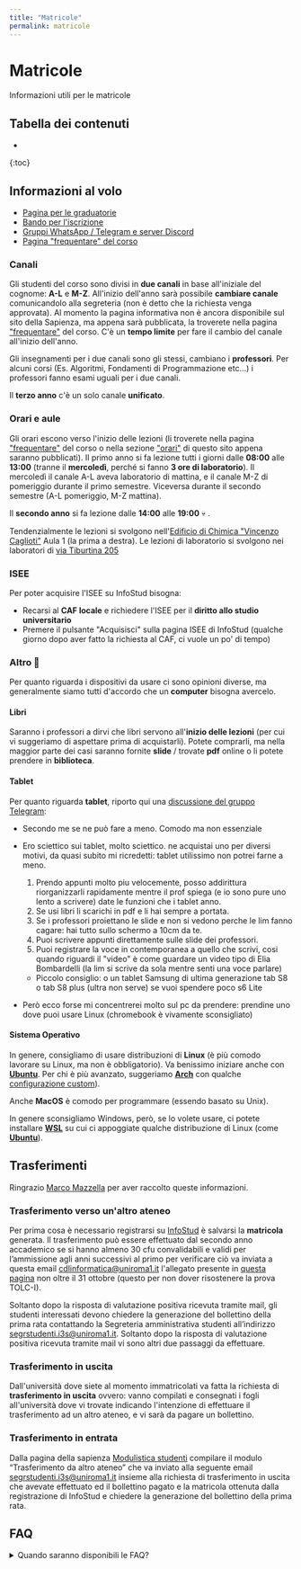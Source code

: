 ```yaml
---
title: "Matricole"
permalink: matricole 
---
```


# Matricole

Informazioni utili per le matricole

## Tabella dei contenuti
* 
{:toc}

## Informazioni al volo

- [Pagina per le graduatorie](https://www.uniroma1.it/it/pagina/corsi-ad-accesso-programmato-con-tolc-i-e-selezioni)
- [Bando per l'iscrizione](https://www.uniroma1.it/sites/default/files/field_file_allegati/14616_ingegnerie_tolcap_2023_2024_0.pdf)
- [Gruppi WhatsApp / Telegram e server Discord](./gruppi)
- [Pagina "frequentare" del corso](https://corsidilaurea.uniroma1.it/it/corso/2023/29923/programmazione?guid_cv)

### Canali

Gli studenti del corso sono divisi in **due canali** in base all'iniziale del cognome: **A-L** e **M-Z**. All'inizio dell'anno sarà possibile **cambiare canale** comunicandolo alla segreteria (non è detto che la richiesta venga approvata). Al momento la pagina informativa non è ancora disponibile sul sito della Sapienza, ma appena sarà pubblicata, la troverete nella pagina ["frequentare"](https://corsidilaurea.uniroma1.it/it/corso/2023/29923/programmazione?guid_cv) del corso. C'è un **tempo limite** per fare il cambio del canale all'inizio dell'anno. 

Gli insegnamenti per i due canali sono gli stessi, cambiano i **professori**. Per alcuni corsi (Es. Algoritmi, Fondamenti di Programmazione etc...) i professori fanno esami uguali per i due canali.

Il **terzo anno** c'è un solo canale **unificato**.

### Orari e aule

Gli orari escono verso l'inizio delle lezioni (li troverete nella pagina ["frequentare"](https://corsidilaurea.uniroma1.it/it/corso/2023/29923/programmazione?guid_cv) del corso o nella sezione ["orari"](./orari) di questo sito appena saranno pubblicati). Il primo anno si fa lezione tutti i giorni dalle **08:00** alle **13:00** (tranne il **mercoledì**, perché si fanno **3 ore di laboratorio**). Il mercoledì il canale A-L aveva laboratorio di mattina, e il canale M-Z di pomeriggio durante il primo semestre. Viceversa durante il secondo semestre (A-L pomeriggio, M-Z mattina). 

Il **secondo anno** si fa lezione dalle **14:00** alle **19:00** 💀 .

Tendenzialmente le lezioni si svolgono nell'[Edificio di Chimica "Vincenzo Caglioti"](https://www.uniroma1.it/sites/default/files/ACU032.pdf) Aula 1 (la prima a destra). Le lezioni di laboratorio si svolgono nei laboratori di [via Tiburtina 205](https://web.uniroma1.it/i3s/node/8901)


### ISEE

Per poter acquisire l'ISEE su InfoStud bisogna:
- Recarsi al **CAF locale** e richiedere l'ISEE per il **diritto allo studio universitario**
- Premere il pulsante "Acquisisci" sulla pagina ISEE di InfoStud (qualche giorno dopo aver fatto la richiesta al CAF, ci vuole un po' di tempo)

### Altro 🐧

Per quanto riguarda i dispositivi da usare ci sono opinioni diverse, ma generalmente siamo tutti d'accordo che un **computer** bisogna avercelo.

#### Libri

Saranno i professori a dirvi che libri servono all'**inizio delle lezioni** (per cui vi suggeriamo di aspettare prima di acquistarli). Potete comprarli, ma nella maggior parte dei casi saranno fornite **slide** / trovate **pdf** online o li potete prendere in **biblioteca**.

<!-- Quali libri sono effettivamente utili, è una cosa troppo opinionata, quindi non la scrivo -->

#### Tablet

Per quanto riguarda **tablet**, riporto qui una [discussione del gruppo Telegram](https://t.me/sapienzainformatica/113467):
- Secondo me se ne può fare a meno. Comodo ma non essenziale
- Ero sciettico sui tablet, molto sciettico. ne acquistai uno per diversi motivi, da quasi subito mi ricredetti: tablet utilissimo non potrei farne a meno.

    1. Prendo appunti molto piu velocemente, posso addirittura riorganizzarli rapidamente mentre il prof spiega (e io sono pure uno lento a scrivere) date le funzioni che i tablet anno.
    2. Se usi libri li scarichi in pdf e li hai sempre a portata.
    3. Se i professori proiettano le slide e non si vedono perche le lim fanno cagare: hai tutto sullo schermo a 10cm da te.
    4. Puoi scrivere appunti direttamente sulle slide dei professori.
    5. Puoi registrare la voce in contemporanea a quello che scrivi, cosi quando riguardi il "video" è come guardare un video tipo di Elia Bombardelli (la lim si scrive da sola mentre senti una voce parlare)

    - Piccolo consiglio: o un tablet Samsung di ultima generazione tab S8 o tab S8 plus (ultra non serve) se vuoi spendere poco s6 Lite

- Però ecco forse mi concentrerei molto sul pc da prendere: prendine uno dove puoi usare Linux (chromebook è vivamente sconsigliato)

#### Sistema Operativo

In genere, consigliamo di usare distribuzioni di **Linux** (è più comodo lavorare su Linux, ma non è obbligatorio). Va benissimo iniziare anche con [**Ubuntu**](https://ubuntu.com/). Per chi è più avanzato, suggeriamo [**Arch**](./https://archlinux.org/) con qualche [configurazione custom](https://www.reddit.com/r/unixporn/)).

Anche **MacOS** è comodo per programmare (essendo basato su Unix).

In genere sconsigliamo Windows, però, se lo volete usare, ci potete installare [**WSL**](https://learn.microsoft.com/en-us/windows/wsl/install) su cui ci appoggiate qualche distribuzione di Linux (come [**Ubuntu**](https://apps.microsoft.com/store/detail/ubuntu-22042-lts/9PN20MSR04DW?hl=it-it&gl=it&rtc=1)).

<!-- ### È difficile? -->
<!---->
<!-- Se seguite le lezioni, e fate sempre gli esercizi è facile. Comunque, nei vari [gruppi](./gruppi) siamo sempre disposti a darvi una mano e a rispondere alle vostre domande! E c'è un sacco di [materiale](./risorse) su cui studiare: appunti, esercizi, dispense, slide etc... Il primo anno, nel pomeriggio, ci sono anche tutoraggi. -->
<!---->
<!-- Alcuni consigli generali: -->
<!-- - Per gli esami di programmazione, dovete fare **tanta pratica** ed esperienza. Non si può semplicemente imparare a programmare studiando un libro, bisogna fare tanti **progetti**. -->
<!-- - Per gli esami di matematica è utile usare un eserciziario (non serve neanche comprarli, li potete trovare anche nelle biblioteche locali). -->
<!-- - Non rimandate gli esami alle sessioni successive: provate a farli tutti se possibile, e tendete a non rifiutare voti, a meno che non siete sicuri di poter fare di meglio.  -->

<!-- #### Altri consigli (molto biased)  -->
<!---->
<!-- [Imparate ad usare una tastiera](https://www.typingclub.com/) (ci spenderete tanto tempo, tanto vale la pena imparare ad usarla come si deve). Per *"usarala come si deve"* intendo che non avete bisognio di guardare la tastiera / pensare quando la usate), la velocità non conta tantissimo, anche se è un bel bonus. -->
<!---->
<!-- Usate una tastiera con [layout americano](https://miamioh.edu/cas/centers-institutes/interactive-language-resource-center/tech-support/_images/us-intl-keyboard-1.png) -->
<!-- - Ci sono simboli che vi servono quando programmate, ma sul layout italiano non ci sono (\` e ~) -->
<!-- - Alcuni tasti (;:<>[]{}@/) che sono usati in maniera estremamente frequente quando si programma sono posizionati in maniera molto più comoda e richiedono meno combinazioni di tasti -->


## Trasferimenti

Ringrazio [Marco Mazzella](https://github.com/Warcophyr) per aver raccolto queste informazioni.

### Trasferimento verso un'altro ateneo

Per prima cosa è necessario registrarsi su [InfoStud](https://www.uniroma1.it/it/pagina-strutturale/studenti) è salvarsi la **matricola** generata. Il trasferimento può essere effettuato dal secondo anno accademico se si hanno almeno 30 cfu convalidabili e validi per l’ammissione agli anni successivi al primo per verificare ciò va inviata a questa email [cdlinformatica@uniroma1.it](mailto:cdlinformatica@uniroma1.it)
l'allegato presente in [questa pagina](https://www.uniroma1.it/it/pagina/segreteria-di-ingegneria-dellinformazione-informatica-e-statistica) non oltre il 31 ottobre (questo per non dover risostenere la prova TOLC-I).

Soltanto dopo la risposta di valutazione positiva ricevuta tramite mail, gli studenti interessati devono chiedere la generazione del bollettino della prima rata contattando la Segreteria amministrativa studenti all’indirizzo [segrstudenti.i3s@uniroma1.it](mailto:segrstudenti.i3s@uniroma1.it). Soltanto dopo la risposta di valutazione positiva ricevuta tramite mail vi sono altri due passaggi da effettuare.

### Trasferimento in uscita

Dall'università dove siete al momento immatricolati va fatta la richiesta di **trasferimento in uscita** ovvero: vanno compilati e consegnati i fogli all'università dove
vi trovate indicando l'intenzione di effettuare il trasferimento ad un altro ateneo, e vi sarà da pagare un bollettino.

### Trasferimento in entrata

Dalla pagina della sapienza [Modulistica studenti](https://www.uniroma1.it/it/pagina/modulistica-studenti) compilare il modulo “Trasferimento da altro ateneo” che va inviato alla seguente email [segrstudenti.i3s@uniroma1.it](mailto:segrstudenti.i3s@uniroma1.it) insieme alla richiesta di trasferimento in uscita che avevate effettuato ed il bollettino pagato e la matricola ottenuta dalla registrazione di InfoStud e chiedere la generazione del bollettino della prima rata.


## FAQ 

<details>
    <summary>Quando saranno disponibili le FAQ?</summary>
    A breve 😅
</details>
